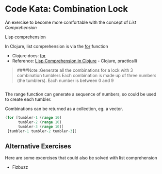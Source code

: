 # Code Kata: Combination Lock

An exercise to become more comfortable with the concept of _List Comprehension_


<!--sec data-title="Theory: List Comprehension..." data-id="answer001" data-collapse=true ces-->
Lisp comprehension


In Clojure, list comprehension is via the [for](https://clojuredocs.org/clojure.core/for) function

* Clojure docs: [for](https://clojuredocs.org/clojure.core/for)
* Reference: [Lisp Comprehension in Clojure](https://practicalli.github.io/clojure/thinking-functionally/list-comprehension.html) - Clojure, practicalli
<!--endsec-->


> ####Note::Generate all the combinations for a lock with 3 combination tumblers
> Each combination is made up of three numbers (the tumblers).
> Each number is between 0 and 9
```eval-clojure

```

<!--sec data-title="Hint..." data-id="answer002" data-collapse=true ces-->
The range function can generate a sequence of numbers, so could be used to create each tumbler.

Combinations can be returned as a collection, eg. a vector.
<!--endsec-->


<!--sec data-title="Example Solution: Dont look until you have tried to solve it first..." data-id="answer003" data-collapse=true ces-->
```clojure
(for [tumbler-1 (range 10)
      tumbler-2 (range 10)
      tumbler-3 (range 10)]
 [tumbler-1 tumbler-2 tumbler-3])
```
<!--endsec-->



## Alternative Exercises

Here are some excercises that could also be solved with list comprehension

* Fizbuzz

